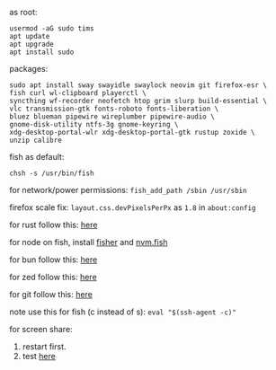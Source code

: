 as root:
```
usermod -aG sudo tims
apt update
apt upgrade
apt install sudo
```

packages:
```
sudo apt install sway swayidle swaylock neovim git firefox-esr \
fish curl wl-clipboard playerctl \
syncthing wf-recorder neofetch htop grim slurp build-essential \
vlc transmission-gtk fonts-roboto fonts-liberation \
bluez blueman pipewire wireplumber pipewire-audio \
gnome-disk-utility ntfs-3g gnome-keyring \
xdg-desktop-portal-wlr xdg-desktop-portal-gtk rustup zoxide \
unzip calibre
```
fish as default:
```
chsh -s /usr/bin/fish
```

for network/power permissions: `fish_add_path /sbin /usr/sbin`

firefox scale fix: `layout.css.devPixelsPerPx` as `1.8` in `about:config`


for rust follow this: [here](https://wiki.debian.org/Rust)

for node on fish, install [fisher](https://github.com/jorgebucaran/fisher) and [nvm.fish](https://github.com/jorgebucaran/nvm.fish?tab=readme-ov-file)

for bun follow this: [here](https://bun.sh/docs/installation)

for zed follow this: [here](https://zed.dev/docs/getting-started)

for git follow this: [here](https://docs.github.com/en/authentication/connecting-to-github-with-ssh/generating-a-new-ssh-key-and-adding-it-to-the-ssh-agent)

note use this for fish (c instead of s): `eval "$(ssh-agent -c)"`

for screen share:

1. restart first.
2. test [here](https://mozilla.github.io/webrtc-landing/gum_test.html)
